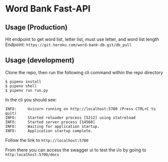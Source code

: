 # Word Bank Fast-API

## Usage (Production)

Hit endpoint to get word list, letter list, must use letter, and word list length  
Endpoint: `https://git.heroku.com/word-bank-db.git/db_pull`

## Usage (development)

Clone the repo, then run the following cli command within the repo directory

```
$ pipenv install
$ pipenv shell
$ pipenv run run.py
```

In the cli you should see:
```
INFO:     Uvicorn running on http://localhost:5700 (Press CTRL+C to quit)
INFO:     Started reloader process [5212] using statreload
INFO:     Started server process [14560]
INFO:     Waiting for application startup.
INFO:     Application startup complete.
```

Follow the link to `http://localhost:5700`

From there you can access the swagger ui to test the i/o by going to `http:localhost:5700/docs`
